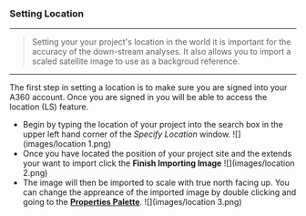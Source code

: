 ### Setting Location
---
> Setting your your project's location in the world it is important for the accuracy of the down-stream analyses. It also allows you to import a scaled satellite image to use as a backgroud reference.

---
The first step in setting a location is to make sure you are signed into your A360 account. Once you are signed in you will be able to access the location (LS) feature.

- Begin by typing the location of your project into the search box in the upper left hand corner of the *Specify Location* window. 
![](images/location 1.png)
- Once you have located the position of your project site and the extends your want to import click the **Finish Importing Image**
![](images/location 2.png)
- The image will then be imported to scale with true north facing up. You can change the appreance of the imported image by double clicking and going to the [**Properties Palette**](../formit-introduction/tool-bars.md). 
![](images/location 3.png)